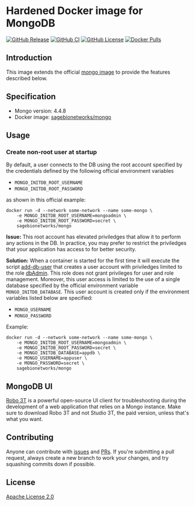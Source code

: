 # Hardened Docker image for MongoDB

[![GitHub Release](https://img.shields.io/github/release/Sage-Bionetworks/mongo.svg?include_prereleases&color=94398d&labelColor=555555&logoColor=ffffff&style=for-the-badge&logo=github)](https://github.com/Sage-Bionetworks/mongo/releases)
[![GitHub CI](https://img.shields.io/github/workflow/status/Sage-Bionetworks/mongo/CI.svg?color=94398d&labelColor=555555&logoColor=ffffff&style=for-the-badge&logo=github)](https://github.com/Sage-Bionetworks/mongo/actions)
[![GitHub License](https://img.shields.io/github/license/Sage-Bionetworks/mongo.svg?color=94398d&labelColor=555555&logoColor=ffffff&style=for-the-badge&logo=github)](https://github.com/Sage-Bionetworks/mongo/blob/main/LICENSE)
[![Docker Pulls](https://img.shields.io/docker/pulls/sagebionetworks/mongo.svg?color=94398d&labelColor=555555&logoColor=ffffff&style=for-the-badge&label=pulls&logo=docker)](https://hub.docker.com/r/sagebionetworks/mongo)

## Introduction

This image extends the official [mongo image] to provide the features described
below.


## Specification

- Mongo version: 4.4.8
- Docker image: [sagebionetworks/mongo]


## Usage

### Create non-root user at startup

By default, a user connects to the DB using the root account specified by the
credentials defined by the following official environment variables

- `MONGO_INITDB_ROOT_USERNAME`
- `MONGO_INITDB_ROOT_PASSWORD`

as shown in this official example:

```console
docker run -d --network some-network --name some-mongo \
    -e MONGO_INITDB_ROOT_USERNAME=mongoadmin \
    -e MONGO_INITDB_ROOT_PASSWORD=secret \
    sagebionetworks/mongo
```

**Issue:** This root account has elevated priviledges that allow it to perform
any actions in the DB. In practice, you may prefer to restrict the priviledges
that your application has access to for better security.

**Solution:** When a container is started for the first time it will execute the
script [add-db-user](add-db-user) that creates a user account with priviledges
limited to the role [dbAdmin]. This role does not grant privileges for user and
role management. Moreover, this user access is limited to the use of a single
database specified by the official environment variable `MONGO_INITDB_DATABASE`.
This user account is created only if the environment variables listed below are
specified:

- `MONGO_USERNAME`
- `MONGO_PASSWORD`

Example:

```console
docker run -d --network some-network --name some-mongo \
    -e MONGO_INITDB_ROOT_USERNAME=mongoadmin \
    -e MONGO_INITDB_ROOT_PASSWORD=secret \
    -e MONGO_INITDB_DATABASE=appdb \
    -e MONGO_USERNAME=appuser \
    -e MONGO_PASSWORD=secret \
    sagebionetworks/mongo
```


## MongoDB UI

[Robo 3T] is a powerful open-source UI client for troubleshooting during the
development of a web application that relies on a Mongo instance. Make sure to
download Robo 3T and not Studio 3T, the paid version, unless that's what you
want.


## Contributing

Anyone can contribute with [issues] and [PRs]. If you're submitting a pull
request, always create a new branch to work your changes, and try squashing
commits down if possible.


## License

[Apache License 2.0]

<!-- Links -->

[mongo image]: https://hub.docker.com/_/mongo
[dbAdmin]: https://docs.mongodb.com/manual/reference/built-in-roles/#dbAdmin
[sagebionetworks/mongo]: https://hub.docker.com/repository/docker/sagebionetworks/mongo
[issues]: https://github.com/Sage-Bionetworks/mongo/issues
[PRs]:https://github.com/Sage-Bionetworks/mongo/pulls
[Robo 3T]: https://robomongo.org/download
[Apache License 2.0]: https://github.com/Sage-Bionetworks/mongo/blob/main/LICENSE
[sagebionetworks/mongo]: https://hub.docker.com/r/sagebionetworks/mongo
[mongo image]: https://hub.docker.com/_/mongo
